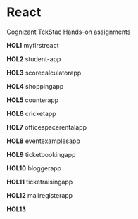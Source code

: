 # React
Cognizant TekStac Hands-on assignments

**HOL1**
myfirstreact

**HOL2**
student-app

**HOL3**
scorecalculatorapp

**HOL4**
shoppingapp

**HOL5**
counterapp

**HOL6**
cricketapp

**HOL7**
officespacerentalapp

**HOL8**
eventexamplesapp

**HOL9**
ticketbookingapp

**HOL10**
bloggerapp

**HOL11**
ticketraisingapp

**HOL12**
mailregisterapp

**HOL13**
